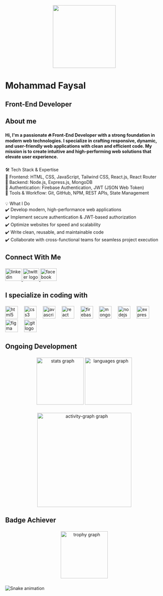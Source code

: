 <div align="center">
  <img height="200" src="https://i.ibb.co.com/gm9c6gc/port2.png"  />
</div>

###

<h1 align="left">Mohammad Faysal</h1>

###

<h2 align="left">Front-End Developer</h2>

###

<h2 align="left">About me</h2>

###

<h4 align="left">Hi, I'm a passionate 🔥 Front-End Developer with a strong foundation in modern web technologies. I specialize in crafting responsive, dynamic, and user-friendly web applications with clean and efficient code. My mission is to create intuitive and high-performing web solutions that elevate user experience.</h4>

###

<p align="left">🛠 Tech Stack & Expertise<br>🔹 Frontend: HTML, CSS, JavaScript, Tailwind CSS, React.js, React Router<br>🔹 Backend: Node.js, Express.js, MongoDB<br>🔹 Authentication: Firebase Authentication, JWT (JSON Web Token)<br>🔹 Tools & Workflow: Git, GitHub, NPM, REST APIs, State Management<br><br>💡 What I Do<br>✔️ Develop modern, high-performance web applications<br>✔️ Implement secure authentication & JWT-based authorization<br>✔️ Optimize websites for speed and scalability<br>✔️ Write clean, reusable, and maintainable code<br>✔️ Collaborate with cross-functional teams for seamless project execution</p>

###

<h2 align="left">Connect With Me</h2>

###

<div align="left">
  <a href="https://www.linkedin.com/in/mohammad-foysal-b71573344/" target="_blank">
    <img src="https://raw.githubusercontent.com/maurodesouza/profile-readme-generator/master/src/assets/icons/social/linkedin/default.svg" width="52" height="40" alt="linkedin logo"  />
  </a>
  <a href="https://x.com/Mohammadfo89815" target="_blank">
    <img src="https://raw.githubusercontent.com/maurodesouza/profile-readme-generator/master/src/assets/icons/social/twitter/default.svg" width="52" height="40" alt="twitter logo"  />
  </a>
  <a href="https://www.facebook.com/profile.php?id=100078182091731" target="_blank">
    <img src="https://raw.githubusercontent.com/maurodesouza/profile-readme-generator/master/src/assets/icons/social/facebook/default.svg" width="52" height="40" alt="facebook logo"  />
  </a>
</div>

###

<h2 align="left">I specialize in coding with</h2>

###

<div align="left">
  <img src="https://cdn.jsdelivr.net/gh/devicons/devicon/icons/html5/html5-original.svg" height="40" alt="html5 logo"  />
  <img width="12" />
  <img src="https://cdn.jsdelivr.net/gh/devicons/devicon/icons/css3/css3-original.svg" height="40" alt="css3 logo"  />
  <img width="12" />
  <img src="https://cdn.jsdelivr.net/gh/devicons/devicon/icons/javascript/javascript-original.svg" height="40" alt="javascript logo"  />
  <img width="12" />
  <img src="https://cdn.jsdelivr.net/gh/devicons/devicon/icons/react/react-original.svg" height="40" alt="react logo"  />
  <img width="12" />
  <img src="https://cdn.jsdelivr.net/gh/devicons/devicon/icons/firebase/firebase-plain.svg" height="40" alt="firebase logo"  />
  <img width="12" />
  <img src="https://cdn.jsdelivr.net/gh/devicons/devicon/icons/mongodb/mongodb-original.svg" height="40" alt="mongodb logo"  />
  <img width="12" />
  <img src="https://cdn.jsdelivr.net/gh/devicons/devicon/icons/nodejs/nodejs-original.svg" height="40" alt="nodejs logo"  />
  <img width="12" />
  <img src="https://cdn.jsdelivr.net/gh/devicons/devicon/icons/express/express-original.svg" height="40" alt="express logo"  />
  <img width="12" />
  <img src="https://cdn.jsdelivr.net/gh/devicons/devicon/icons/figma/figma-original.svg" height="40" alt="figma logo"  />
  <img width="12" />
  <img src="https://cdn.jsdelivr.net/gh/devicons/devicon/icons/git/git-original.svg" height="40" alt="git logo"  />
</div>

###

<h2 align="left">Ongoing Development</h2>

###

<div align="center">
  <img src="https://github-readme-stats.vercel.app/api?username=Faysal2123&hide_title=false&hide_rank=false&show_icons=true&include_all_commits=true&count_private=true&disable_animations=false&theme=dracula&locale=en&hide_border=false&order=1" height="150" alt="stats graph"  />
  <img src="https://github-readme-stats.vercel.app/api/top-langs?username=Faysal2123&locale=en&hide_title=false&layout=compact&card_width=320&langs_count=5&theme=dracula&hide_border=false&order=2" height="150" alt="languages graph"  />
</div>

###

<div align="center">
  <img src="https://github-readme-activity-graph.vercel.app/graph?username=Faysal2123&radius=16&theme=react&area=true&order=5" height="300" alt="activity-graph graph"  />
</div>

###

<h2 align="left">Badge Achiever</h2>

###

<div align="center">
  <img src="https://github-profile-trophy.vercel.app?username=Faysal2123&theme=dark_dimmed&column=-1&row=1&margin-w=8&margin-h=8&no-bg=true&no-frame=true&order=4" height="150" alt="trophy graph"  />
</div>

###

<img src="https://raw.githubusercontent.com/Faysal2123/Faysal2123/output/snake.svg" alt="Snake animation" />

###
